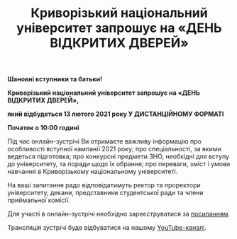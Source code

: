 ﻿---
title: Криворізький національний університет запрошує на «ДЕНЬ ВІДКРИТИХ ДВЕРЕЙ»
---

**Шановні вступники та батьки!**

**Криворізький національний університет запрошує на «ДЕНЬ ВІДКРИТИХ ДВЕРЕЙ»,**

**який відбудеться 13 лютого 2021 року У ДИСТАНЦІЙНОМУ ФОРМАТІ**

**Початок о 10:00 годині**

Під час онлайн-зустрічі Ви отримаєте важливу інформацію про особливості вступної кампанії 2021 року; про спеціальності, за якими ведеться підготовка; про конкурсні предмети ЗНО, необхідні для вступу до університету, та поради щодо їх обрання; про переваги, зміст і умови навчання в Криворізькому національному університеті.

На ваші запитання радо відповідатимуть ректор та проректори університету, декани, представники студентської ради та члени приймальної комісії.

Для участі в онлайн-зустрічі необхідно зареєструватися за [посиланням](https://forms.gle/vFuuHN9eMErWjr3B6).

Трансляція зустрічі буде відбуватися на нашому [YouTube-каналі](https://youtu.be/7VTrDaMWucA).
